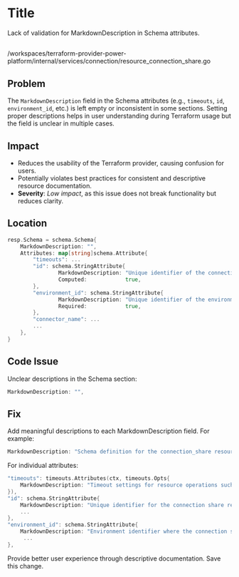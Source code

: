 # Title

Lack of validation for MarkdownDescription in Schema attributes.

##

/workspaces/terraform-provider-power-platform/internal/services/connection/resource_connection_share.go

## Problem

The `MarkdownDescription` field in the Schema attributes (e.g., `timeouts`, `id`, `environment_id`, etc.) is left empty or inconsistent in some sections. Setting proper descriptions helps in user understanding during Terraform usage but the field is unclear in multiple cases.

## Impact

- Reduces the usability of the Terraform provider, causing confusion for users.
- Potentially violates best practices for consistent and descriptive resource documentation.
- **Severity**: _Low impact_, as this issue does not break functionality but reduces clarity.

## Location

```go
resp.Schema = schema.Schema{
	MarkdownDescription: "",
	Attributes: map[string]schema.Attribute{
		"timeouts": ...
		"id": schema.StringAttribute{
				MarkdownDescription: "Unique identifier of the connection share",
				Computed:            true,
		},
		"environment_id": schema.StringAttribute{
				MarkdownDescription: "Unique identifier of the environment",
				Required:            true,
		},
		"connector_name": ...
		...
	},
}
```

## Code Issue

Unclear descriptions in the Schema section:

```go
MarkdownDescription: "",
```

## Fix

Add meaningful descriptions to each MarkdownDescription field. For example:

```go
MarkdownDescription: "Schema definition for the connection_share resource. This includes specifying the required and optional attributes for connection sharing.",
```

For individual attributes:

```go
"timeouts": timeouts.Attributes(ctx, timeouts.Opts{
	MarkdownDescription: "Timeout settings for resource operations such as create, update, delete, and read.",
}),
"id": schema.StringAttribute{
	MarkdownDescription: "Unique identifier for the connection share resource.",
	...
},
"environment_id": schema.StringAttribute{
	MarkdownDescription: "Environment identifier where the connection share is created.",
	 ...
},
```

Provide better user experience through descriptive documentation. Save this change.
